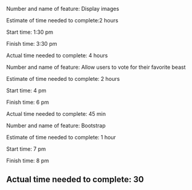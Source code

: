 Number and name of feature: Display images

Estimate of time needed to complete:2 hours

Start time: 1:30 pm

Finish time: 3:30 pm

Actual time needed to complete: 4 hours


Number and name of feature:  Allow users to vote for their favorite beast

Estimate of time needed to complete: 2 hours

Start time: 4 pm

Finish time: 6 pm

Actual time needed to complete: 45 min


Number and name of feature: Bootstrap

Estimate of time needed to complete: 1 hour

Start time: 7 pm

Finish time: 8 pm

Actual time needed to complete: 30 
---------------------------------------------